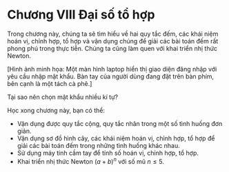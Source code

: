 # Chương VIII Đại số tổ hợp

Trong chương này, chúng ta sẽ tìm hiểu về hai quy tắc đếm, các khái niệm hoán vị, chỉnh hợp, tổ hợp và vận dụng chúng để giải các bài toán đếm rất phong phú trong thực tiễn. Chúng ta cũng làm quen với khai triển nhị thức Newton.

[Hình ảnh minh họa: Một màn hình laptop hiển thị giao diện đăng nhập với yêu cầu nhập mật khẩu. Bàn tay của người dùng đang đặt trên bàn phím, bên cạnh là một tách cà phê.]

Tại sao nên chọn mật khẩu nhiều kí tự?

Học xong chương này, bạn có thể:
- Vận dụng được quy tắc cộng, quy tắc nhân trong một số tình huống đơn giản.
- Vận dụng sơ đồ hình cây, các khái niệm hoán vị, chỉnh hợp, tổ hợp để giải các bài toán đếm trong những tình huống khác nhau.
- Sử dụng máy tính cầm tay để tính số hoán vị, chỉnh hợp, tổ hợp.
- Khai triển nhị thức Newton $(a + b)^n$ với số mũ $n \leq 5$.
